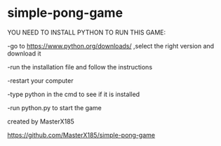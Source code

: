 # simple-pong-game

YOU NEED TO INSTALL PYTHON TO RUN THIS GAME:

-go to https://www.python.org/downloads/ ,select the right version and download it

-run the installation file and follow the instructions

-restart your computer

-type python in the cmd to see if it is installed

-run python.py to start the game

created by MasterX185

https://github.com/MasterX185/simple-pong-game


